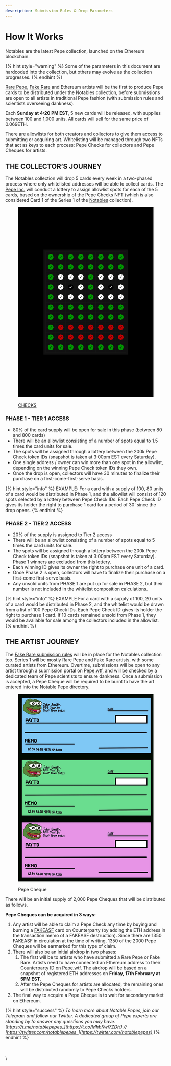 ```yaml
---
description: Submission Rules & Drop Parameters
---
```


# How It Works

Notables are the latest Pepe collection, launched on the Ethereum blockchain.

{% hint style="warning" %}
Some of the parameters in this document are hardcoded into the collection, but others may evolve as the collection progresses.
{% endhint %}

[Rare Pepe](../../chapter-2-the-rare-pepe-project/the-rare-pepe-blockchain-project/), [Fake Rare](../../chapter-2-the-rare-pepe-project/fake-rares-and-dank-rares/fake-rare-artists.md) and Ethereum artists will be the first to produce Pepe cards to be distributed under the Notables collection, before submissions are open to all artists in traditional Pepe fashion (with submission rules and scientists overseeing dankness).&#x20;

Each **Sunday at 4:20 PM EST**, 5 new cards will be released, with supplies between 100 and 1,000 units. All cards will sell for the same price of 0.069ETH.&#x20;

There are allowlists for both creators and collectors to give them access to submitting or acquiring art. Whitelisting will be managed through two NFTs that act as keys to each process: Pepe Checks for collectors and Pepe Cheques for artists.

## THE COLLECTOR’S JOURNEY

The Notables collection will drop 5 cards every week in a two-phased process where only whitelisted addresses will be able to collect cards. The [Pepe Inc.](../pepe-inc..md) will conduct a lottery to assign allowlist spots for each of the 5 cards, based on the ownership of the Pepe Checks NFT (which is also considered Card 1 of the Series 1 of the [Notables](https://pepe.wtf/collection/Notable-Pepes) collection).

<figure><img src="../../.gitbook/assets/CHECKS.png" alt=""><figcaption><p><a href="https://pepe.wtf/asset/CHECKS">CHECKS</a></p></figcaption></figure>

### PHASE 1 - TIER 1 ACCESS

* 80% of the card supply will be open for sale in this phase (between 80 and 800 cards)
* There will be an allowlist consisting of a number of spots equal to 1.5 times the card units for sale.
* The spots will be assigned through a lottery between the 200k Pepe Check token IDs (snapshot is taken at 3:00pm EST every Saturday).
* One single address / owner can win more than one spot in the allowlist, depending on the winning Pepe Check token IDs they own.&#x20;
* Once the drop is open, collectors will have 30 minutes to finalize their purchase on a first-come-first-serve basis.

{% hint style="info" %}
EXAMPLE: For a card with a supply of 100, 80 units of a card would be distributed in Phase 1, and the allowlist will consist of 120 spots selected by a lottery between Pepe Check IDs. Each Pepe Check ID gives its holder the right to purchase 1 card for a period of 30’ since the drop opens.
{% endhint %}

### PHASE 2 - TIER 2 ACCESS

* 20% of the supply is assigned to Tier 2 access
* There will be an allowlist consisting of a number of spots equal to 5 times the card units for sale.
* The spots will be assigned through a lottery between the 200k Pepe Check token IDs (snapshot is taken at 3:00pm EST every Saturday). Phase 1 winners are excluded from this lottery.
* Each winning ID gives its owner the right to purchase one unit of a card.
* Once Phase 2 is open, collectors will have to finalize their purchase on a first-come first-serve basis.
* Any unsold units from PHASE 1 are put up for sale in PHASE 2, but their number is not included in the whitelist composition calculations.

{% hint style="info" %}
EXAMPLE For a card with a supply of 100, 20 units of a card would be distributed in Phase 2, and the whitelist would be drawn from a list of 100 Pepe Check IDs. Each Pepe Check ID gives its holder the right to purchase 1 card. If 10 cards remained unsold from Phase 1, they would be available for sale among the collectors included in the allowlist.
{% endhint %}

## THE ARTIST JOURNEY

The [Fake Rare submission rules](../../chapter-2-the-rare-pepe-project/fake-rares-and-dank-rares/fake-rares-submission-rules.md) will be in place for the Notables collection too. Series 1 will be mostly Rare Pepe and Fake Rare artists, with some curated artists from Ethereum. Overtime, submissions will be open to any artist through a submission portal on [Pepe.wtf](https://pepe.wtf), and will be checked by a dedicated team of Pepe scientists to ensure dankness. Once a submission is accepted, a Pepe Cheque will be required to be burnt to have the art entered into the Notable Pepe directory.

<figure><img src="../../.gitbook/assets/Pepe Cheques.jpeg" alt=""><figcaption><p>Pepe Cheque</p></figcaption></figure>

There will be an initial supply of 2,000 Pepe Cheques that will be distributed as follows.

**Pepe Cheques can be acquired in 3 ways:**

1. Any artist will be able to claim a Pepe Check any time by buying and burning a [FAKEASF](https://pepe.wtf/asset/FAKEASF) card on Counterparty (by adding the ETH address in the transaction memo of a FAKEASF destruction). Since there are 1350 FAKEASF in circulation at the time of writing, 1350 of the 2000 Pepe Cheques will be earmarked for this type of claim.
2. There will also be an initial airdrop in two phases:
   1. The first will be to artists who have submitted a Rare Pepe or Fake Rare. Artists need to have connected an Ethereum address to their Counterparty ID on [Pepe.wtf](https://pepe.wtf). The airdrop will be based on a snapshot of registered ETH addresses on **Friday, 17th February at 5PM EST**.
   2. After the Pepe Cheques for artists are allocated, the remaining ones will be distributed randomly to Pepe Checks holders.
3. The final way to acquire a Pepe Cheque is to wait for secondary market on Ethereum.

{% hint style="success" %}
_To learn more about Notable Pepes, join our Telegram and follow our Twitter. A dedicated group of Pepe experts are standing by to answer any questions you may have._ [_https://t.me/notablepepes_](https://t.co/MhbKwi7ZDH) _//_ [_https://twitter.com/notablepepes_](https://twitter.com/notablepepes)__
{% endhint %}

\
\
\
